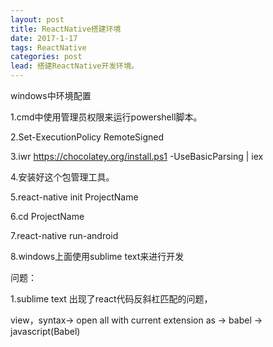 ```yaml
---
layout: post
title: ReactNative搭建环境
date: 2017-1-17
tags: ReactNative
categories: post
lead: 搭建ReactNative开发环境。
---
```


windows中环境配置

1.cmd中使用管理员权限来运行powershell脚本。

2.Set-ExecutionPolicy RemoteSigned

3.iwr https://chocolatey.org/install.ps1 -UseBasicParsing | iex

4.安装好这个包管理工具。

5.react-native init ProjectName

6.cd ProjectName

7.react-native run-android

8.windows上面使用sublime text来进行开发

问题：

1.sublime text 出现了react代码反斜杠匹配的问题，

view，syntax-> open all with current extension as -> babel -> javascript(Babel)

